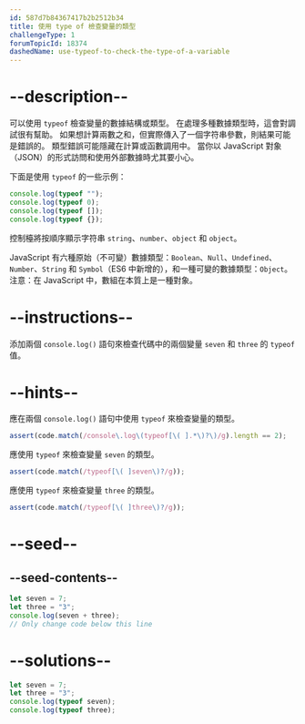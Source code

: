 ```yaml
---
id: 587d7b84367417b2b2512b34
title: 使用 type of 檢查變量的類型
challengeType: 1
forumTopicId: 18374
dashedName: use-typeof-to-check-the-type-of-a-variable
---
```


# --description--

可以使用 `typeof` 檢查變量的數據結構或類型。 在處理多種數據類型時，這會對調試很有幫助。 如果想計算兩數之和，但實際傳入了一個字符串參數，則結果可能是錯誤的。 類型錯誤可能隱藏在計算或函數調用中。 當你以 JavaScript 對象（JSON）的形式訪問和使用外部數據時尤其要小心。

下面是使用 `typeof` 的一些示例：

```js
console.log(typeof "");
console.log(typeof 0);
console.log(typeof []);
console.log(typeof {});
```

控制檯將按順序顯示字符串 `string`、`number`、`object` 和 `object`。

JavaScript 有六種原始（不可變）數據類型：`Boolean`、`Null`、`Undefined`、`Number`、`String` 和 `Symbol`（ES6 中新增的），和一種可變的數據類型：`Object`。 注意：在 JavaScript 中，數組在本質上是一種對象。

# --instructions--

添加兩個 `console.log()` 語句來檢查代碼中的兩個變量 `seven` 和 `three` 的 `typeof` 值。

# --hints--

應在兩個 `console.log()` 語句中使用 `typeof` 來檢查變量的類型。

```js
assert(code.match(/console\.log\(typeof[\( ].*\)?\)/g).length == 2);
```

應使用 `typeof` 來檢查變量 `seven` 的類型。

```js
assert(code.match(/typeof[\( ]seven\)?/g));
```

應使用 `typeof` 來檢查變量 `three` 的類型。

```js
assert(code.match(/typeof[\( ]three\)?/g));
```

# --seed--

## --seed-contents--

```js
let seven = 7;
let three = "3";
console.log(seven + three);
// Only change code below this line
```

# --solutions--

```js
let seven = 7;
let three = "3";
console.log(typeof seven);
console.log(typeof three);
```
